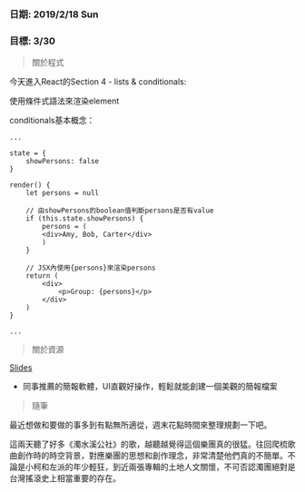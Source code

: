 ### 日期: 2019/2/18 Sun

### 目標: 3/30

> 關於程式

今天進入React的Section 4 - lists & conditionals:

使用條件式語法來渲染element

conditionals基本概念：

```
...

state = {
    showPersons: false
}

render() {
    let persons = null
    
    // 由showPersons的boolean值判斷persons是否有value
    if (this.state.showPersons) {
        persons = (
        <div>Amy, Bob, Carter</div>
        )
    }
    
    // JSX內使用{persons}來渲染persons
    return (
        <div>
            <p>Group: {persons}</p>
        </div>
    )
}

...
```
> 關於資源

[Slides](https://slides.com/)
* 同事推薦的簡報軟體，UI直觀好操作，輕鬆就能創建一個美觀的簡報檔案

> 隨筆

最近想做和要做的事多到有點無所適從，週末花點時間來整理規劃一下吧。

這兩天聽了好多《濁水溪公社》的歌，越聽越覺得這個樂團真的很猛。往回爬梳歌曲創作時的時空背景，對應樂團的思想和創作理念，非常清楚他們真的不簡單。不論是小柯和左派的年少輕狂，到近兩張專輯的土地人文關懷，不可否認濁團絕對是台灣搖滾史上相當重要的存在。

